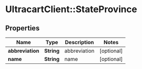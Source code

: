 # UltracartClient::StateProvince

## Properties
Name | Type | Description | Notes
------------ | ------------- | ------------- | -------------
**abbreviation** | **String** | abbreviation | [optional] 
**name** | **String** | name | [optional] 


